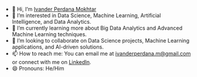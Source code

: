 - 👋 Hi, I’m [Ivander Perdana Mokhtar](https://github.com/Ivanderperdanamokhtar)
- 👀 I’m interested in Data Science, Machine Learning, Artificial Intelligence, and Data Analytics.
- 🌱 I’m currently learning more about Big Data Analytics and Advanced Machine Learning techniques.
- 💞️ I’m looking to collaborate on Data Science projects, Machine Learning applications, and AI-driven solutions.
- 📫 How to reach me: You can email me at [ivanderperdana.m@gmail.com](mailto:ivanderperdana.m@gmail.com) or connect with me on [LinkedIn](https://www.linkedin.com/in/ivanderperdanamokhtar08).
- 😄 Pronouns: He/Him

